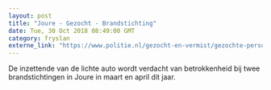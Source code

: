 ```yaml
---
layout: post
title: "Joure - Gezocht - Brandstichting"
date: Tue, 30 Oct 2018 08:49:00 GMT
category: fryslan
externe_link: "https://www.politie.nl/gezocht-en-vermist/gezochte-personen/2018/oktober/01-brandstichting.html"
---
```


De inzettende van de lichte auto wordt verdacht van betrokkenheid bij twee brandstichtingen in Joure in maart en april dit jaar.
